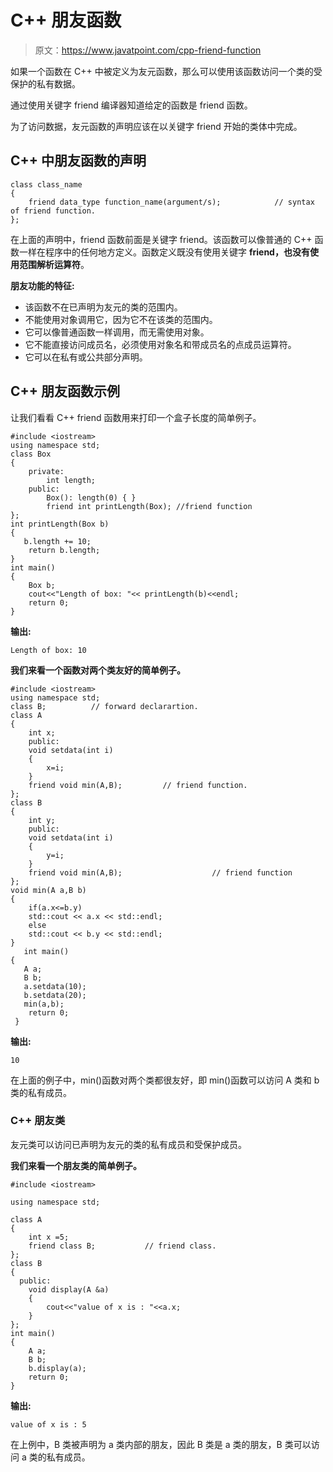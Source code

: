 # C++ 朋友函数

> 原文：<https://www.javatpoint.com/cpp-friend-function>

如果一个函数在 C++ 中被定义为友元函数，那么可以使用该函数访问一个类的受保护的私有数据。

通过使用关键字 friend 编译器知道给定的函数是 friend 函数。

为了访问数据，友元函数的声明应该在以关键字 friend 开始的类体中完成。

## C++ 中朋友函数的声明

```
class class_name  
{  
    friend data_type function_name(argument/s);            // syntax of friend function.
};  

```

在上面的声明中，friend 函数前面是关键字 friend。该函数可以像普通的 C++ 函数一样在程序中的任何地方定义。函数定义既没有使用关键字 **friend，也没有使用范围解析运算符**。

**朋友功能的特征:**

*   该函数不在已声明为友元的类的范围内。
*   不能使用对象调用它，因为它不在该类的范围内。
*   它可以像普通函数一样调用，而无需使用对象。
*   它不能直接访问成员名，必须使用对象名和带成员名的点成员运算符。
*   它可以在私有或公共部分声明。

## C++ 朋友函数示例

让我们看看 C++ friend 函数用来打印一个盒子长度的简单例子。

```
#include <iostream>  
using namespace std;  
class Box  
{  
    private:  
        int length;  
    public:  
        Box(): length(0) { }  
        friend int printLength(Box); //friend function  
};  
int printLength(Box b)  
{  
   b.length += 10;  
    return b.length;  
}  
int main()  
{  
    Box b;  
    cout<<"Length of box: "<< printLength(b)<<endl;  
    return 0;  
}  

```

**输出:**

```
Length of box: 10  

```

**我们来看一个函数对两个类友好的简单例子。**

```
#include <iostream>
using namespace std;
class B;          // forward declarartion.
class A
{
    int x;
    public:
    void setdata(int i)
    {
        x=i;
    }
    friend void min(A,B);         // friend function.
};
class B
{
    int y;
    public:
    void setdata(int i)
    {
        y=i;
    }
    friend void min(A,B);                    // friend function
};
void min(A a,B b)
{
    if(a.x<=b.y)
    std::cout << a.x << std::endl;
    else
    std::cout << b.y << std::endl;
}
   int main()
{
   A a;
   B b;
   a.setdata(10);
   b.setdata(20);
   min(a,b);
    return 0;
 }

```

**输出:**

```
10

```

在上面的例子中，min()函数对两个类都很友好，即 min()函数可以访问 A 类和 b 类的私有成员。

### C++ 朋友类

友元类可以访问已声明为友元的类的私有成员和受保护成员。

**我们来看一个朋友类的简单例子。**

```
#include <iostream>

using namespace std;

class A
{
    int x =5;
    friend class B;           // friend class.
};
class B
{
  public:
    void display(A &a)
    {
        cout<<"value of x is : "<<a.x;
    }
};
int main()
{
    A a;
    B b;
    b.display(a);
    return 0;
}

```

**输出:**

```
value of x is : 5

```

在上例中，B 类被声明为 a 类内部的朋友，因此 B 类是 a 类的朋友，B 类可以访问 a 类的私有成员。